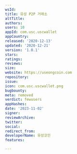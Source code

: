 ```yaml
---
wsId: 
title: 유성 P2P 거래소
altTitle: 
authors: 
users: 10
appId: com.usc.uscwallet
appCountry: 
released: '2020-12-13'
updated: '2020-12-21'
version: '1.0.1'
stars: 
ratings: 
reviews: 
size: 
website: https://useongcoin.com
repository: 
issue: 
icon: com.usc.uscwallet.png
bugbounty: 
meta: removed
verdict: fewusers
appHashes: 
date: '2023-11-02'
signer: 
reviewArchive: 
twitter: 
social: 
redirect_from: 
developerName: 유성코인
features: 

---
```


